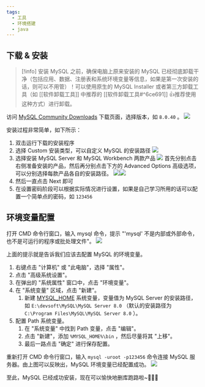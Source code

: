 ```yaml
---
tags:
  - 工具
  - 环境搭建
  - java
---
```


## 下载 & 安装

> [!info]
> 安装 MySQL 之前，确保电脑上原来安装的 MySQL 已经彻底卸载干净（包括应用、数据、注册表和系统环境变量等信息，如果是第一次安装的话，则可以不用管）！可以使用原生的 MySQL Installer 或者第三方卸载工具（如 [[软件卸载工具]] 中推荐的 [[软件卸载工具#^6ce691]] 👍推荐使用这种方式）进行卸载。

访问 [MySQL Community Downloads](https://dev.mysql.com/downloads/installer/) 下载页面，选择版本，如 `8.0.40` 。
![](https://cdn.jsdelivr.net/gh/xihuanxiaorang/img2/202412161050204.png)

安装过程非常简单，如下所示：

1. 双击运行下载的安装程序
2. 选择 Custom 安装类型，可以自定义 MySQL 的安装路径
   ![](https://cdn.jsdelivr.net/gh/xihuanxiaorang/img2/202412161050780.png)
3. 选择安装 MySQL Server 和 MySQL Workbench 两款产品
   ![](https://cdn.jsdelivr.net/gh/xihuanxiaorang/img2/202412161050392.png)
   首先分别点击右侧准备安装的产品，然后再分别点击下方的 Advanced Options 高级选项，可以分别选择每款产品各自的安装路径。
   ![](https://cdn.jsdelivr.net/gh/xihuanxiaorang/img2/202412161051941.png)![](https://cdn.jsdelivr.net/gh/xihuanxiaorang/img2/202412161051267.png)
4. 然后一直点击 Next 即可
5. 在设置密码阶段可以根据实际情况进行设置，如果是自己学习所用的话可以配置一个简单点的密码，如 `123456`

## 环境变量配置

打开 CMD 命令行窗口，输入 mysql 命令，提示 "'mysql' 不是内部或外部命令，也不是可运行的程序或批处理文件"。
![](https://cdn.jsdelivr.net/gh/xihuanxiaorang/img2/202412161051340.png)

上面的提示就是告诉我们应该去配置 MySQL 的环境变量。

1. 右键点击 "计算机" 或 "此电脑"，选择 "属性"。
2. 点击 "高级系统设置"。
3. 在弹出的 "系统属性" 窗口中，点击 "环境变量"。
4. 在 "系统变量" 区域，点击 "新建"。
    1. 新建 <u>MYSQL_HOME</u> 系统变量，变量值为 MySQL Server 的安装路径，如 `E:\devsoft\MySQL\MySQL Server 8.0` （默认的安装路径为 `C:\Program Files\MySQL\MySQL Server 8.0` ）。
5. 配置 Path 系统变量。
    1. 在 "系统变量" 中找到 Path 变量，点击 "编辑"。
    2. 点击 "新建"，添加 `%MYSQL_HOME%\bin` ，然后尽量将其 "上移"。
    3. 最后一路点击 "确定" 进行保存配置。

重新打开 CMD 命令行窗口，输入 `mysql -uroot -p123456` 命令连接 MySQL 服务器。由上图可以反映出，MySQL 环境变量已经配置成功。
![](https://cdn.jsdelivr.net/gh/xihuanxiaorang/img2/202412161052169.png)

至此，MySQL 已经成功安装，现在可以愉快地删库跑路啦~🌸🌸🌸
